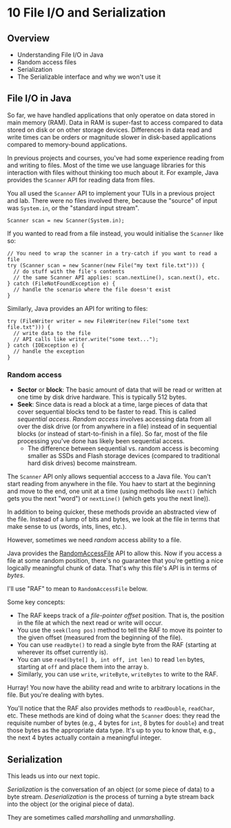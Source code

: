 # 10 File I/O and Serialization

## Overview

* Understanding File I/O in Java
* Random access files 
* Serialization
* The Serializable interface and why we won't use it

## File I/O in Java

So far, we have handled applications that only operatoe on data stored in main memory (RAM).
Data in RAM is super-fast to access compared to data stored on disk or on other storage devices.
Differences in data read and write times can be orders or magnitude slower in disk-based applications compared to memory-bound applications. 

In previous projects and courses, you've had some experience reading from and writing to files.
Most of the time we use language libraries for this interaction with files without thinking too much about it.
For example, Java provides the `Scanner` API for reading data from files.

You all used the `Scanner` API to implement your TUIs in a previous project and lab.
There were no files involved there, because the "source" of input was `System.in`, or the "standard input stream".

```
Scanner scan = new Scanner(System.in);
```

If you wanted to read from a file instead, you would initialise the `Scanner` like so:

```
// You need to wrap the scanner in a try-catch if you want to read a file
try (Scanner scan = new Scanner(new File("my text file.txt"))) {
  // do stuff with the file's contents
  // the same Scanner API applies: scan.nextLine(), scan.next(), etc.
} catch (FileNotFoundException e) {
  // handle the scenario where the file doesn't exist
}
```

Similarly, Java provides an API for writing to files:

```
try (FileWriter writer = new FileWriter(new File("some text file.txt"))) {
  // write data to the file
  // API calls like writer.write("some text..."); 
} catch (IOException e) {
  // handle the exception 
}
```

### Random access

* **Sector** or **block**: The basic amount of data that will be read or written at one time by disk drive hardware. This is typically 512 bytes.
* **Seek**: Since data is read a block at a time, large pieces of data that cover sequential blocks tend to be faster to read. This is called _sequential access_. _Random access_ involves accessing data from all over the disk drive (or from anywhere in a file) instead of in sequential blocks (or instead of start-to-finish in a file). So far, most of the file processing you've done has likely been sequential access.
  - The difference between sequential vs. random access is becoming smaller as SSDs and Flash storage devices (compared to traditional hard disk drives) become mainstream.   

The `Scanner` API only allows sequential acccess to a Java file. You can't start reading from anywhere in the file. You haev to start at the beginning and move to the end, one unit at a time (using methods like `next()` (which gets you the next "word") or `nextLine()` (which gets you the next line)).

In addition to being quicker, these methods provide an abstracted view of the file. Instead of a lump of bits and bytes, we look at the file in terms that make sense to us (words, ints, lines, etc.).

However, sometimes we need _random_ access ability to a file. 

Java provides the [RandomAccessFile](https://docs.oracle.com/en/java/javase/20/docs/api/java.base/java/io/RandomAccessFile.html) API to allow this. Now if you access a file at some random position, there's no guarantee that you're getting a nice logically meaningful chunk of data. That's why this file's API is in terms of _bytes_.

I'll use "RAF" to mean to `RandomAccessFile` below.

Some key concepts:

* The RAF keeps track of a _file-pointer offset_ position. That is, the position in the file at which the next read or write will occur.
* You use the `seek(long pos)` method to tell the RAF to move its pointer to the given offset (measured from the beginning of the file).
* You can use `readByte()` to read a single byte from the RAF (starting at wherever its offset currently is).
* You can use `read(byte[] b, int off, int len)` to read `len` bytes, starting at `off` and place them into the array `b`.
* Similarly, you can use `write`, `writeByte`, `writeBytes` to write to the RAF.

Hurray! You now have the ability read and write to arbitrary locations in the file. But you're dealing with bytes. 

You'll notice that the RAF also provides methods to `readDouble`, `readChar`, etc. These methods are kind of doing what the `Scanner` does: they read the requisite number of bytes (e.g., 4 bytes for `int`, 8 bytes for `double`) and treat those bytes as the appropriate data type. It's up to you to know that, e.g., the next 4 bytes actually contain a meaningful integer.

## Serialization

This leads us into our next topic.

_Serialization_ is the conversation of an object (or some piece of data) to a byte stream. _Deserialization_ is the process of turning a byte stream back into the object (or the original piece of data).

They are sometimes called _marshalling_ and _unmarshalling_. 


